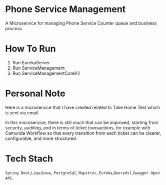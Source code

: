 # Phone Service Management

A Microservice for managing Phone Service Counter queue and business process.

# How To Run

1. Run EurekaServer
2. Run ServiceManagement
3. Run ServiceManagementCoreV2

# Personal Note

Here is a microservice that I have created related to Take Home Test which is sent via email.

In this microservice, there is still much that can be improved, starting from security, auditing, and in terms of ticket transactions, for example with Camunda Workflow so that every transition from each ticket can be clearer, configurable, and more structured.

# Tech Stach

`Spring Boot`,`Liquibase`, `PostgreSql`, `Mapstruc`, `Eureka`,`Querydsl`,`Swagger Open API`.
